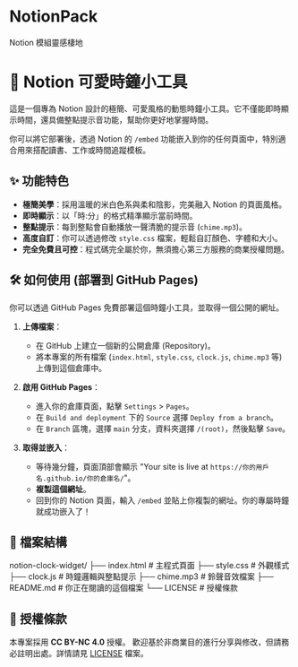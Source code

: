 # NotionPack
Notion 模組靈感棲地

# 🚀 Notion 可愛時鐘小工具

這是一個專為 Notion 設計的極簡、可愛風格的動態時鐘小工具。它不僅能即時顯示時間，還具備整點提示音功能，幫助你更好地掌握時間。

你可以將它部署後，透過 Notion 的 `/embed` 功能嵌入到你的任何頁面中，特別適合用來搭配讀書、工作或時間追蹤模板。

## ✨ 功能特色

*   **極簡美學**：採用溫暖的米白色系與柔和陰影，完美融入 Notion 的頁面風格。
*   **即時顯示**：以「時:分」的格式精準顯示當前時間。
*   **整點提示**：每到整點會自動播放一聲清脆的提示音 (`chime.mp3`)。
*   **高度自訂**：你可以透過修改 `style.css` 檔案，輕鬆自訂顏色、字體和大小。
*   **完全免費且可控**：程式碼完全屬於你，無須擔心第三方服務的商業授權問題。

## 🛠️ 如何使用 (部署到 GitHub Pages)

你可以透過 GitHub Pages 免費部署這個時鐘小工具，並取得一個公開的網址。

1.  **上傳檔案**：
    *   在 GitHub 上建立一個新的公開倉庫 (Repository)。
    *   將本專案的所有檔案 (`index.html`, `style.css`, `clock.js`, `chime.mp3` 等) 上傳到這個倉庫中。

2.  **啟用 GitHub Pages**：
    *   進入你的倉庫頁面，點擊 `Settings` > `Pages`。
    *   在 `Build and deployment` 下的 `Source` 選擇 `Deploy from a branch`。
    *   在 `Branch` 區塊，選擇 `main` 分支，資料夾選擇 `/(root)`，然後點擊 `Save`。

3.  **取得並嵌入**：
    *   等待幾分鐘，頁面頂部會顯示 "Your site is live at `https://你的用戶名.github.io/你的倉庫名/`"。
    *   **複製這個網址**。
    *   回到你的 Notion 頁面，輸入 `/embed` 並貼上你複製的網址。你的專屬時鐘就成功嵌入了！

## 📂 檔案結構
notion-clock-widget/
├── index.html # 主程式頁面
├── style.css # 外觀樣式
├── clock.js # 時鐘邏輯與整點提示
├── chime.mp3 # 鈴聲音效檔案
├── README.md # 你正在閱讀的這個檔案
└── LICENSE # 授權條款

## 📄 授權條款

本專案採用 **CC BY-NC 4.0** 授權。
歡迎基於非商業目的進行分享與修改，但請務必註明出處。詳情請見 [LICENSE](./LICENSE) 檔案。
